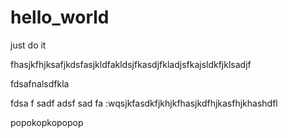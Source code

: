 # hello_world
just do it


fhasjkfhjksafjkdsfasjkldfakldsjfkasdjfkladjsfkajsldkfjklsadjf


fdsafnalsdfkla


fdsa
f
sadf
adsf
sad
fa
:wqsjkfasdkfjkhjkfhasjkdfhjkasfhjkhashdfl




popokopkopopop
